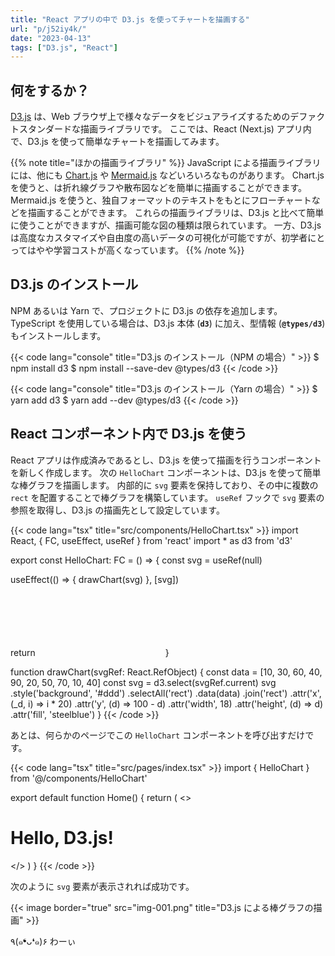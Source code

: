 ```yaml
---
title: "React アプリの中で D3.js を使ってチャートを描画する"
url: "p/j52iy4k/"
date: "2023-04-13"
tags: ["D3.js", "React"]
---
```


何をするか？
----

[D3.js](https://d3js.org/) は、Web ブラウザ上で様々なデータをビジュアライズするためのデファクトスタンダードな描画ライブラリです。
ここでは、React (Next.js) アプリ内で、D3.js を使って簡単なチャートを描画してみます。

{{% note title="ほかの描画ライブラリ" %}}
JavaScript による描画ライブラリには、他にも [Chart.js](https://www.chartjs.org/) や [Mermaid.js](https://mermaid.js.org/) などいろいろなものがあります。
Chart.js を使うと、は折れ線グラフや散布図などを簡単に描画することができます。
Mermaid.js を使うと、独自フォーマットのテキストをもとにフローチャートなどを描画することができます。
これらの描画ライブラリは、D3.js と比べて簡単に使うことができますが、描画可能な図の種類は限られています。
一方、D3.js は高度なカスタマイズや自由度の高いデータの可視化が可能ですが、初学者にとってはやや学習コストが高くなっています。
{{% /note %}}


D3.js のインストール
----

NPM あるいは Yarn で、プロジェクトに D3.js の依存を追加します。
TypeScript を使用している場合は、D3.js 本体 (__`d3`__) に加え、型情報 (__`@types/d3`__) もインストールします。

{{< code lang="console" title="D3.js のインストール（NPM の場合）" >}}
$ npm install d3
$ npm install --save-dev @types/d3
{{< /code >}}

{{< code lang="console" title="D3.js のインストール（Yarn の場合）" >}}
$ yarn add d3
$ yarn add --dev @types/d3
{{< /code >}}


React コンポーネント内で D3.js を使う
----

React アプリは作成済みであるとし、D3.js を使って描画を行うコンポーネントを新しく作成します。
次の `HelloChart` コンポーネントは、D3.js を使って簡単な棒グラフを描画します。
内部的に `svg` 要素を保持しており、その中に複数の `rect` を配置することで棒グラフを構築しています。
`useRef` フックで `svg` 要素の参照を取得し、D3.js の描画先として設定しています。

{{< code lang="tsx" title="src/components/HelloChart.tsx" >}}
import React, { FC, useEffect, useRef } from 'react'
import * as d3 from 'd3'

export const HelloChart: FC = () => {
  const svg = useRef<SVGSVGElement>(null)

  useEffect(() => {
    drawChart(svg)
  }, [svg])

  return <svg ref={svg} width="200" height="100" />
}

function drawChart(svgRef: React.RefObject<SVGSVGElement>) {
  const data = [10, 30, 60, 40, 90, 20, 50, 70, 10, 40]
  const svg = d3.select(svgRef.current)
  svg
    .style('background', '#ddd')
    .selectAll('rect')
    .data(data)
    .join('rect')
    .attr('x', (_d, i) => i * 20)
    .attr('y', (d) => 100 - d)
    .attr('width', 18)
    .attr('height', (d) => d)
    .attr('fill', 'steelblue')
}
{{< /code >}}

あとは、何らかのページでこの `HelloChart` コンポーネントを呼び出すだけです。

{{< code lang="tsx" title="src/pages/index.tsx" >}}
import { HelloChart } from '@/components/HelloChart'

export default function Home() {
  return (
    <>
      <h1>Hello, D3.js!</h1>
      <HelloChart />
    </>
  )
}
{{< /code >}}

次のように `svg` 要素が表示されれば成功です。

{{< image border="true" src="img-001.png" title="D3.js による棒グラフの描画" >}}

٩(๑❛ᴗ❛๑)۶ わーぃ
